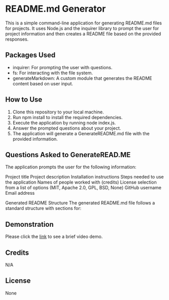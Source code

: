 # README.md Generator
This is a simple command-line application for generating README.md files for projects. It uses Node.js and the inquirer library to prompt the user for project information and then creates a README file based on the provided responses.

## Packages Used
* inquirer: For prompting the user with questions.
* fs: For interacting with the file system.
* generateMarkdown: A custom module that generates the README content based on user input.

## How to Use
1. Clone this repository to your local machine.
2. Run npm install to install the required dependencies.
3. Execute the application by running node index.js.
4. Answer the prompted questions about your project.
5. The application will generate a GenerateREADME.md file with the provided information.


## Questions Asked to GenerateREAD.ME
The application prompts the user for the following information:

Project title
Project description
Installation instructions
Steps needed to use the application
Names of people worked with (credits)
License selection from a list of options (MIT, Apache 2.0, GPL, BSD, None)
GitHub username
Email address

Generated README Structure
The generated README.md file follows a standard structure with sections for:

## Demonstration
Please click the [link](https://drive.google.com/file/d/1A1y000KWQFpScnOfY4sRo6sCQple7Tsl/view) to see a brief video demo. 

## Credits
N/A

## License 
None

